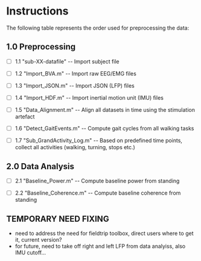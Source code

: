 # Instructions

The following table represents the order used for preprocessing the data:

## 1.0 Preprocessing
- [ ]  1.1 "sub-XX-datafile"           --  Import subject file
- [ ]  1.2 "Import_BVA.m"              --  Import raw EEG/EMG files
- [ ]  1.3 "Import_JSON.m"             --  Import JSON (LFP) files
- [ ]  1.4 "Import_HDF.m"              --  Import inertial motion unit (IMU) files
- [ ]  1.5 "Data_Alignment.m"          --  Align all datasets in time using the stimulation artefact
- [ ]  1.6 "Detect_GaitEvents.m"       --  Compute gait cycles from all walking tasks
- [ ]  1.7 "Sub_GrandActivity_Log.m"   --  Based on predefined time points, collect all activities (walking, turning, stops etc.)


## 2.0 Data Analysis
- [ ]  2.1 "Baseline_Power.m"          -- Compute baseline power from standing
- [ ]  2.2 "Baseline_Coherence.m"      -- Compute baseline coherence from standing


## TEMPORARY NEED FIXING
- need to address the need for fieldtrip toolbox, direct users where to get it, current version?
- for future, need to take off right and left LFP from data analyiss, also IMU cutoff...

